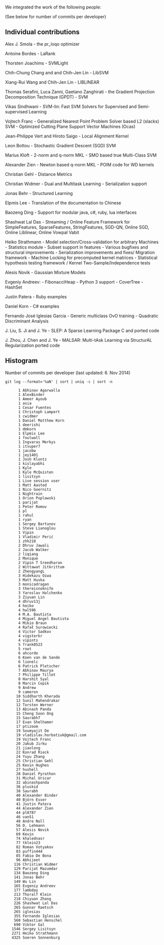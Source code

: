 We integrated the work of the following people:

(See below for number of commits per developer)

## Individual contributions
 Alex J. Smola
	- the pr_loqo optimizer

 Antoine Bordes
	- LaRank

 Thorsten Joachims
	- SVMLight

 Chih-Chung Chang and and Chih-Jen Lin
	- LibSVM

 Xiang-Rui Wang and Chih-Jen Lin
	- LIBLINEAR

 Thomas Serafini, Luca Zanni, Gaetano Zanghirati
	- the Gradient Projection Decomposition Technique (GPDT) - SVM

 Vikas Sindhwani
	- SVM-lin: Fast SVM Solvers for Supervised and Semi-supervised Learning

 Vojtech Franc
	- Generalized Nearest Point Problem Solver based L2 (slacks) SVM
	- Optimized Cutting Plane Support Vector Machines (Ocas)

 Jean-Philippe Vert and Hiroto Saigo
	- Local Alignment Kernel

 Leon Bottou
	- Stochastic Gradient Descent (SGD) SVM

 Marius Kloft
	- 2-norm and q-norm MKL
	- SMO based true Multi-Class SVM

 Alexander Zien
	- Newton based q-norm MKL
	- POIM code for WD kernels

 Christian Gehl
	- Distance Metrics

 Christian Widmer
	- Dual and Multitask Learning
	- Serialization support

 Jonas Behr
	- Structured Learning

 Elpmis Lee
	- Translation of the documentation to Chinese

 Baozeng Ding
	 - Support for modular java, c#, ruby, lua interfaces

 Shashwat Lal Das
	- Streaming / Online Feature Framework for SimpleFeatures, SparseFeatures,
	  StringFeatures, SGD-QN, Online SGD, Online Liblinear, Online Vowpal Vabit

 Heiko Strathmann
	- Model selection/Cross-validation for arbitrary Machines
	- Statistics module
	- Subset support in features
	- Various bugfixes and structural improvements
	- Serialization improvements and fixes/ Migration framework
	- Machine Locking for precomputed kernel matrices
	- Statistical hypothesis testing framework / Kernel Two-Sample/Independence tests

 Alesis Novik
	- Gaussian Mixture Models

 Evgeniy Andreev:
	- FibonacciHeap
	- Python 3 support
	- CoverTree
	- HashSet

 Justin Patera
	- Ruby examples

 Daniel Korn
	- C# examples

 Fernando José Iglesias Garcia
	- Generic multiclass OvO training
	- Quadratic Discriminant Analysis

 J. Liu, S. Ji and J. Ye
	- SLEP: A Sparse Learning Package C and ported code

 J. Zhou, J. Chen and J. Ye
	- MALSAR: Multi-tAsk Learning via StructurAL Regularization ported code

## Histogram
Number of commits per developer (last updated: 6. Nov 2014)
```
git log --format='%aN' | sort | uniq -c | sort -n
```

```
      1 Abhinav Agarwalla
      1 AlexBinder
      1 Ameer Ayoub
      1 asia
      1 Cesar Fuentes
      1 Christoph Lampert
      1 cwidmer
      1 Daniel Matthew Korn
      1 deerishi
      1 dmkorn
      1 Elpmis Lee
      1 foulwall
      1 Ingvaras Merkys
      1 itsuper7
      1 jacobw
      1 jey1401
      1 Josh Klontz
      1 kislayabhi
      1 Kyle
      1 Kyle McQuisten
      1 lisitsyn
      1 Live session user
      1 Matt Aasted
      1 Nico Goernitz
      1 Nightrain
      1 Orion Poplawski
      1 parijat
      1 Peter Romov
      1 pl
      1 rahul
      1 ryan
      1 Sergey Bartunov
      1 Steve Lianoglou
      1 Vipin
      1 Vladimir Perić
      1 zhh210
      2 Dhruv Jawali
      2 Jacob Walker
      2 liqiang
      2 Monique
      2 Vipin T Sreedharan
      2 Wittawat Jitkrittum
      2 ZhengyangL
      3 Hidekazu Oiwa
      3 Matt Huska
      3 monicadragan
      3 thereisnoknife
      3 Yaroslav Halchenko
      3 Ziyuan Lin
      4 dhruv13j
      4 heiko
      4 hwl596
      4 M.A. Bautista
      4 Miguel Angel Bautista
      4 Mikio Braun
      4 Rafał Surowiecki
      4 Victor Sadkov
      4 vigsterkr
      4 vipints
      5 frank0523
      5 root
      6 ahcorde
      6 Koen van de Sande
      6 lionelc
      6 Patrick Pletscher
      7 Abhinav Maurya
      7 Philippe Tillet
      8 Harshit Syal
      8 Marcin Copik
      9 Andrew
      9 cameron
     10 Siddharth Kherada
     12 Sunil Mahendrakar
     12 Torsten Werner
     13 Abinash Panda
     15 Cheng Soon Ong
     15 Saurabh7
     17 Evan Shelhamer
     17 ptizoom
     19 Soumyajit De
     19 vladislav.horbatiuk@gmail.com
     19 Vojtech Franc
     20 Jakub Jirku
     21 jiaolong
     22 Konrad Rieck
     24 Yuyu Zhang
     25 Christian Gehl
     25 Kevin Hughes
     27 hushell
     28 Daniel Pyrathon
     31 Michal Uricar
     32 abinashpanda
     36 pluskid
     38 Saurabh
     40 Alexander Binder
     40 Björn Esser
     41 Justin Patera
     44 Alexander Zien
     44 pl8787
     46 van51
     48 Andre Noll
     56 D. Lehmann
     57 Alesis Novik
     69 Kevin
     74 khalednasr
     77 tklein23
     82 Roman Votyakov
     83 puffin444
     85 Fabio De Bona
     96 Abhijeet
    116 Christian Widmer
    129 Parijat Mazumdar
    134 Baozeng Ding
    141 Jonas Behr
    149 Wu Lin
    165 Evgeniy Andreev
    177 lambday
    213 Thoralf Klein
    218 Chiyuan Zhang
    226 Shashwat Lal Das
    265 Gunnar Raetsch
    265 iglesias
    355 Fernando Iglesias
    560 Sebastian Henschel
    690 Viktor Gal
   1546 Sergey Lisitsyn
   2271 Heiko Strathmann
   4325 Soeren Sonnenburg
```